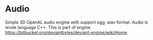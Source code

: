 # Audio
Simple 3D OpenAL audio engine with support ogg, wav format. Audio is wrote language C++. 
This is part of engine https://bitbucket.org/deviantbytes/deviant-engine/wiki/Home
